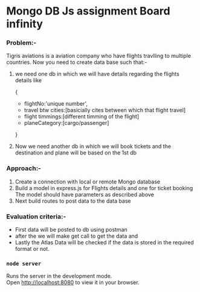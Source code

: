 # Mongo DB Js assignment Board infinity

### Problem:-

Tigris aviations is a aviation company who have flights travlling to multiple countries.
Now you need to create data base such that:-

1. we need one db in which we will have details regarding the flights details like

   {
   * flightNo:'unique number',
   * travel btw cities:[basicially cites between which that flight travel]
   * flight timmings:[different timming of the flight]
   * planeCategory:[cargo/passenger]
  
   }
2. Now we need another db in which we will book tickets and the destination and plane will be based on the 1st db

### Approach:-

  1. Create a connection with local or remote Mongo database
  2. Build a model in express.js for Flights details and one for ticket booking
The model should have parameters as described above
  3. Next build routes to post data to the data base
### Evaluation criteria:-

* First data will be posted to db using postman
* after the we will make get call to get the data and
* Lastly the Atlas Data will be checked if the data is stored in the required format or not.


### `node server`

Runs the server in the development mode.\
Open [http://localhost:8080](http://localhost:8080) to view it in your browser.

